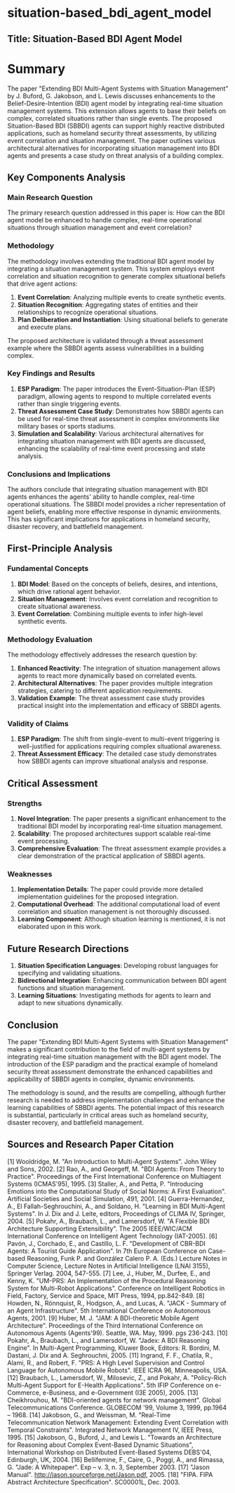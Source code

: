 # situation-based_bdi_agent_model

## Title: Situation-Based BDI Agent Model

# Summary

The paper "Extending BDI Multi-Agent Systems with Situation Management" by J. Buford, G. Jakobson, and L. Lewis discusses enhancements to the Belief-Desire-Intention (BDI) agent model by integrating real-time situation management systems. This extension allows agents to base their beliefs on complex, correlated situations rather than single events. The proposed Situation-Based BDI (SBBDI) agents can support highly reactive distributed applications, such as homeland security threat assessments, by utilizing event correlation and situation management. The paper outlines various architectural alternatives for incorporating situation management into BDI agents and presents a case study on threat analysis of a building complex.

## Key Components Analysis

### Main Research Question

The primary research question addressed in this paper is: How can the BDI agent model be enhanced to handle complex, real-time operational situations through situation management and event correlation?

### Methodology

The methodology involves extending the traditional BDI agent model by integrating a situation management system. This system employs event correlation and situation recognition to generate complex situational beliefs that drive agent actions:

1. **Event Correlation**: Analyzing multiple events to create synthetic events.
2. **Situation Recognition**: Aggregating states of entities and their relationships to recognize operational situations.
3. **Plan Deliberation and Instantiation**: Using situational beliefs to generate and execute plans.

The proposed architecture is validated through a threat assessment example where the SBBDI agents assess vulnerabilities in a building complex.

### Key Findings and Results

1. **ESP Paradigm**: The paper introduces the Event-Situation-Plan (ESP) paradigm, allowing agents to respond to multiple correlated events rather than single triggering events.
2. **Threat Assessment Case Study**: Demonstrates how SBBDI agents can be used for real-time threat assessment in complex environments like military bases or sports stadiums.
3. **Simulation and Scalability**: Various architectural alternatives for integrating situation management with BDI agents are discussed, enhancing the scalability of real-time event processing and state analysis.

### Conclusions and Implications

The authors conclude that integrating situation management with BDI agents enhances the agents' ability to handle complex, real-time operational situations. The SBBDI model provides a richer representation of agent beliefs, enabling more effective response in dynamic environments. This has significant implications for applications in homeland security, disaster recovery, and battlefield management.

## First-Principle Analysis

### Fundamental Concepts

1. **BDI Model**: Based on the concepts of beliefs, desires, and intentions, which drive rational agent behavior.
2. **Situation Management**: Involves event correlation and recognition to create situational awareness.
3. **Event Correlation**: Combining multiple events to infer high-level synthetic events.

### Methodology Evaluation

The methodology effectively addresses the research question by:
1. **Enhanced Reactivity**: The integration of situation management allows agents to react more dynamically based on correlated events.
2. **Architectural Alternatives**: The paper provides multiple integration strategies, catering to different application requirements.
3. **Validation Example**: The threat assessment case study provides practical insight into the implementation and efficacy of SBBDI agents.

### Validity of Claims

1. **ESP Paradigm**: The shift from single-event to multi-event triggering is well-justified for applications requiring complex situational awareness.
2. **Threat Assessment Efficacy**: The detailed case study demonstrates how SBBDI agents can improve situational analysis and response.

## Critical Assessment

### Strengths

1. **Novel Integration**: The paper presents a significant enhancement to the traditional BDI model by incorporating real-time situation management.
2. **Scalability**: The proposed architectures support scalable real-time event processing.
3. **Comprehensive Evaluation**: The threat assessment example provides a clear demonstration of the practical application of SBBDI agents.

### Weaknesses

1. **Implementation Details**: The paper could provide more detailed implementation guidelines for the proposed integration.
2. **Computational Overhead**: The additional computational load of event correlation and situation management is not thoroughly discussed.
3. **Learning Component**: Although situation learning is mentioned, it is not elaborated upon in this work.

## Future Research Directions

1. **Situation Specification Languages**: Developing robust languages for specifying and validating situations.
2. **Bidirectional Integration**: Enhancing communication between BDI agent functions and situation management.
3. **Learning Situations**: Investigating methods for agents to learn and adapt to new situations dynamically.

## Conclusion

The paper "Extending BDI Multi-Agent Systems with Situation Management" makes a significant contribution to the field of multi-agent systems by integrating real-time situation management with the BDI agent model. The introduction of the ESP paradigm and the practical example of homeland security threat assessment demonstrate the enhanced capabilities and applicability of SBBDI agents in complex, dynamic environments.

The methodology is sound, and the results are compelling, although further research is needed to address implementation challenges and enhance the learning capabilities of SBBDI agents. The potential impact of this research is substantial, particularly in critical areas such as homeland security, disaster recovery, and battlefield management.

## Sources and Research Paper Citation
[1] Wooldridge, M. "An Introduction to Multi-Agent Systems". John Wiley and Sons, 2002.
[2] Rao, A., and Georgeff, M. "BDI Agents: From Theory to Practice". Proceedings of the First International Conference on Multiagent Systems (ICMAS'95), 1995.
[3] Staller, A., and Petta, P. "Introducing Emotions into the Computational Study of Social Norms: A First Evaluation". Artificial Societies and Social Simulation, 491, 2001.
[4] Guerra-Hernandez, A., El Fallah-Seghrouchini, A., and Soldano, H. "Learning in BDI Multi-Agent Systems". In J. Dix and J. Leite, editors, Proceedings of CLIMA IV, Springer, 2004.
[5] Pokahr, A., Braubach, L., and Lamersdorf, W. "A Flexible BDI Architecture Supporting Extensibility". The 2005 IEEE/WIC/ACM International Conference on Intelligent Agent Technology (IAT-2005).
[6] Pavón, J., Corchado, E., and Castillo, L. F. "Development of CBR-BDI Agents: A Tourist Guide Application". In 7th European Conference on Case-based Reasoning, Funk P. and González Calero P. A. (Eds.) Lecture Notes in Computer Science, Lecture Notes in Artificial Intelligence (LNAI 3155), Springer Verlag. 2004, 547-555.
[7] Lee, J., Huber, M., Durfee, E., and Kenny, K. "UM-PRS: An Implementation of the Procedural Reasoning System for Multi-Robot Applications". Conference on Intelligent Robotics in Field, Factory, Service and Space, MIT Press, 1994, pp.842-849.
[8] Howden, N., Rönnquist, R., Hodgson, A., and Lucas, A. "JACK - Summary of an Agent Infrastructure". 5th International Conference on Autonomous Agents, 2001.
[9] Huber, M. J. "JAM: A BDI-theoretic Mobile Agent Architecture". Proceedings of the Third International Conference on Autonomous Agents (Agents'99). Seattle, WA. May, 1999. pgs 236-243.
[10] Pokahr, A., Braubach, L., and Lamersdorf, W. "Jadex: A BDI Reasoning Engine". In Multi-Agent Programming, Kluwer Book, Editors: R. Bordini, M. Dastani, J. Dix and A. Seghrouchni, 2005.
[11] Ingrand, F. F., Chatila, R., Alami, R., and Robert, F. "PRS: A High Level Supervision and Control Language for Autonomous Mobile Robots". IEEE ICRA 96, Minneapolis, USA.
[12] Braubach, L., Lamersdorf, W., Milosevic, Z., and Pokahr, A. "Policy-Rich Multi-Agent Support for E-Health Applications". 5th IFIP Conference on e-Commerce, e-Business, and e-Government (I3E 2005), 2005.
[13] Cheikhrouhou, M. "BDI-oriented agents for network management". Global Telecommunications Conference. GLOBECOM '99, Volume 3, 1999, pp.1964 – 1968.
[14] Jakobson, G., and Weissman, M. "Real-Time Telecommunication Network Management: Extending Event Correlation with Temporal Constraints". Integrated Network Management IV, IEEE Press, 1995.
[15] Jakobson, G., Buford, J., and Lewis L. "Towards an Architecture for Reasoning about Complex Event-Based Dynamic Situations", International Workshop on Distributed Event-Based Systems DEBS'04, Edinburgh, UK, 2004.
[16] Bellifemine, F., Caire, G., Poggi, A., and Rimassa, G. "Jade: A Whitepaper". Exp – v. 3, n. 3, September 2003.
[17] "Jason Manual". http://jason.sourceforge.net/Jason.pdf, 2005.
[18] "FIPA. FIPA Abstract Architecture Specification". SC00001L, Dec. 2003.